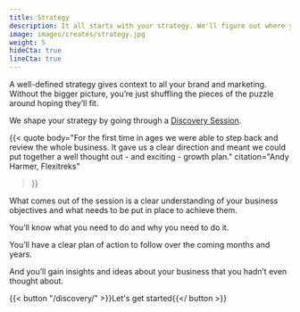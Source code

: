 ```yaml
---
title: Strategy
description: It all starts with your strategy. We'll figure out where you want to go with your business, and what needs to be put in place to get you there.
image: images/creates/strategy.jpg
weight: 5
hideCta: true
lineCta: true
---
```


A well-defined strategy gives context to all your brand and marketing. Without the bigger picture, you’re just shuffling the pieces of the puzzle around hoping they’ll fit.

We shape your strategy by going through a [Discovery Session](/discovery/).

{{< quote
	body="For the first time in ages we were able to step back and review the whole business. It gave us a clear direction and meant we could put together a well thought out - and exciting - growth plan."
	citation="Andy Harmer, Flexitreks"
>}}

What comes out of the session is a clear understanding of your business objectives and what needs to be put in place to achieve them.

You’ll know what you need to do and why you need to do it.

You’ll have a clear plan of action to follow over the coming months and years.

And you’ll gain insights and ideas about your business that you hadn’t even thought about.

{{< button "/discovery/" >}}Let's get started{{</ button >}}
